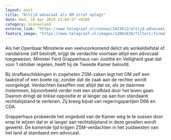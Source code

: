 ```yaml
---
layout: post
title: "Altijd advocaat als OM straf oplegt"
date: Wed, 10 Apr 2019 13:04:37 +0200
category: binnenland
externe_link: "https://www.telegraaf.nl/nieuws/3423613/altijd-advocaat-als-om-straf-oplegt"
feature_image: "https://www.telegraaf.nl/images/1200x630/filters:format(jpeg):quality(80)/cdn-kiosk-api.telegraaf.nl/72f271f8-5b80-11e9-9af6-0217670beecd.jpg"
---
```


<p class="intro">Als het Openbaar Ministerie een veelvoorkomend delict als winkeldiefstal of vandalisme zelf bestraft, krijgt de verdachte voortaan altijd een advocaat toegewezen. Minister Ferd Grapperhaus van Justitie en Veiligheid gaat dat voor 1 oktober regelen, heeft hij de Tweede Kamer beloofd.</p> <p>Bij strafbeschikkingen in zogeheten ZSM-zaken legt het OM zelf een taakstraf of een boete op, zonder dat de zaak aan de rechter wordt voorgelegd. Verdachten beseffen niet altijd dat ze, als ze daarmee instemmen, bijvoorbeeld verder met een strafblad door het leven gaan. Daarom dringt de linkse oppositie er al langer op aan hun standaard rechtsbijstand te verlenen. Zij kreeg bijval van regeringspartijen D66 en CDA.</p><p>Grapperhaus probeerde het ongeduld van de Kamer weg te te sussen door erop te wijzen dat er al langer aan rechtsbijstand in deze gevallen wordt gewerkt. De komende tijd krijgen ZSM-verdachten in het zuidwesten van het land al standaard een advocaat.</p>
